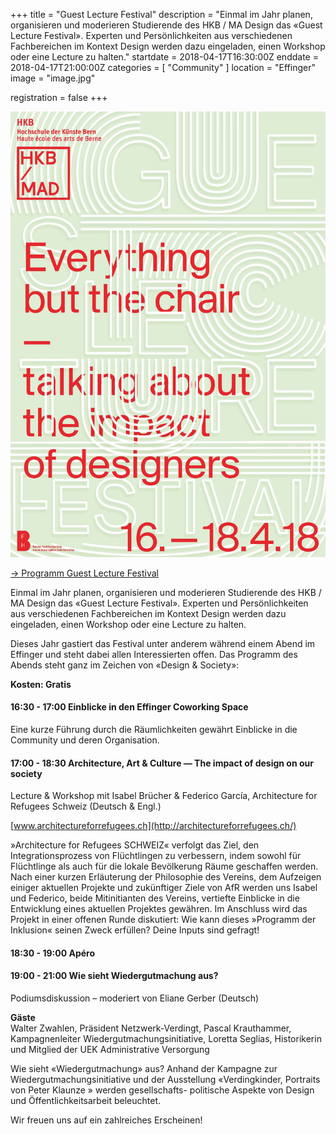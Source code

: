 +++
title = "Guest Lecture Festival"
description = "Einmal im Jahr planen, organisieren und moderieren Studierende des HKB / MA Design das «Guest Lecture Festival». Experten und Persönlichkeiten aus verschiedenen Fachbereichen im Kontext Design werden dazu eingeladen, einen Workshop oder eine Lecture zu halten."
startdate = 2018-04-17T16:30:00Z
enddate = 2018-04-17T21:00:00Z
categories = [ "Community" ]
location = "Effinger"
image = "image.jpg"

registration = false
+++

![Guest Lecture](image.jpg)

<a target="_blank" href="GuestLectureFestival-Programm.pdf" class="btn btn-mod btn-round btn-medium">&rarr; Programm Guest Lecture Festival</a>

Einmal im Jahr planen, organisieren und moderieren Studierende des HKB / MA Design das «Guest Lecture Festival». Experten und Persönlichkeiten aus verschiedenen Fachbereichen im Kontext Design werden dazu eingeladen, einen Workshop oder eine Lecture zu halten.

Dieses Jahr gastiert das Festival unter anderem während einem Abend im Effinger und steht dabei allen Interessierten offen. Das Programm des Abends steht ganz im Zeichen von «Design & Society»:

**Kosten: Gratis**

#### 16:30 - 17:00  Einblicke in den Effinger Coworking Space

Eine kurze Führung durch die Räumlichkeiten gewährt Einblicke
in die Community und deren Organisation.

#### 17:00 - 18:30 Architecture, Art & Culture — The impact of design on our society

Lecture & Workshop mit Isabel Brücher & Federico García, Architecture for Refugees Schweiz (Deutsch & Engl.)

[www.architectureforrefugees.ch](http://architectureforrefugees.ch/)

»Architecture for Refugees SCHWEIZ« verfolgt das Ziel, den Integrationsprozess von Flüchtlingen zu verbessern, indem sowohl für Flüchtlinge als auch für die lokale Bevölkerung Räume geschaffen werden. Nach einer kurzen Erläuterung der Philosophie des Vereins, dem Aufzeigen einiger aktuellen Projekte und zukünftiger Ziele von AfR werden uns Isabel und Federico, beide Mitinitianten des Vereins, vertiefte Einblicke in die Entwicklung eines aktuellen Projektes gewähren. Im Anschluss wird das Projekt in einer offenen Runde diskutiert: Wie kann dieses »Programm der Inklusion« seinen Zweck erfüllen? Deine Inputs sind gefragt!

#### 18:30 - 19:00 Apéro


#### 19:00 - 21:00 Wie sieht Wiedergutmachung aus? 

Podiumsdiskussion – moderiert von Eliane Gerber (Deutsch)

**Gäste**   
Walter Zwahlen, Präsident Netzwerk-Verdingt,
Pascal Krauthammer, Kampagnenleiter Wiedergutmachungsinitiative,
Loretta Seglias, Historikerin und Mitglied der UEK Administrative Versorgung

Wie sieht «Wiedergutmachung» aus? Anhand der Kampagne
zur Wiedergutmachungsinitiative und der Ausstellung «Verdingkinder,
Portraits von Peter Klaunze » werden gesellschafts-
politische Aspekte von Design und Öffentlichkeitsarbeit beleuchtet.



Wir freuen uns auf ein zahlreiches Erscheinen!
